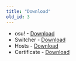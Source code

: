 ```yaml
---
title: "Download"
old_id: 3
---
```

- osu! - [Download](https://osu.ppy.sh)
- Switcher - [Download](https://datenshi.xyz/static/datenshi.exe)
- Hosts - [Download](https://datenshi.xyz/static/hosts.txt)
- Certificate - [Download](https://datenshi.xyz/static/cert.crt)
